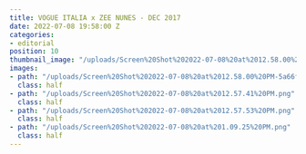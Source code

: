 ```yaml
---
title: VOGUE ITALIA x ZEE NUNES - DEC 2017
date: 2022-07-08 19:58:00 Z
categories:
- editorial
position: 10
thumbnail_image: "/uploads/Screen%20Shot%202022-07-08%20at%2012.58.00%20PM.png"
images:
- path: "/uploads/Screen%20Shot%202022-07-08%20at%2012.58.00%20PM-5a66f9.png"
  class: half
- path: "/uploads/Screen%20Shot%202022-07-08%20at%2012.57.41%20PM.png"
  class: half
- path: "/uploads/Screen%20Shot%202022-07-08%20at%2012.57.53%20PM.png"
  class: half
- path: "/uploads/Screen%20Shot%202022-07-08%20at%201.09.25%20PM.png"
  class: half
---
```


